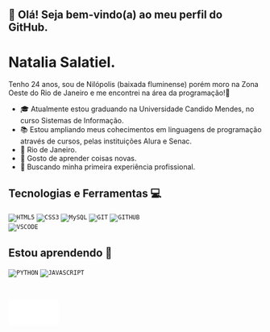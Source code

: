 ## 👋 Olá! Seja bem-vindo(a) ao meu perfil do GitHub.
<h1 align="left"> Natalia Salatiel.</h1>

Tenho 24 anos, sou de Nilópolis (baixada fluminense) porém moro na Zona Oeste do Rio de Janeiro e me encontrei na área da programação!💜

- :mortar_board: Atualmente estou graduando na Universidade Candido Mendes, no curso Sistemas de Informação.
- :books: Estou ampliando meus cohecimentos em linguagens de programação através de cursos, pelas instituições Alura e Senac.
- :pushpin: Rio de Janeiro.
- :dart: Gosto de aprender coisas novas.
- :mag_right: Buscando minha primeira experiência profissional.

## Tecnologias e Ferramentas :computer: 
<code><img  width="50px" src="https://cdn.jsdelivr.net/gh/devicons/devicon@latest/icons/html5/html5-original.svg" title="HTML5"/></code> 
<code><img  width="50px" src="https://cdn.jsdelivr.net/gh/devicons/devicon@latest/icons/css3/css3-original.svg"  title="CSS3"/></code> 
<code><img  width="50px" src="https://cdn.jsdelivr.net/gh/devicons/devicon@latest/icons/mysql/mysql-plain-wordmark.svg"  title="MySQL"/></code> 
<code><img  width="50px" src="https://cdn.jsdelivr.net/gh/devicons/devicon@latest/icons/git/git-plain-wordmark.svg"  title="GIT"/></code> 
<code><img  width="50px" src="https://cdn.jsdelivr.net/gh/devicons/devicon@latest/icons/github/github-original.svg"  title="GITHUB"/></code>    
<code><img  width="50px" src="https://cdn.jsdelivr.net/gh/devicons/devicon@latest/icons/vscode/vscode-original-wordmark.svg"  title="VSCODE"/></code> 

## Estou aprendendo :brain:

<code><img  width="50px" src="https://cdn.jsdelivr.net/gh/devicons/devicon@latest/icons/python/python-original-wordmark.svg" title="PYTHON" /></code> 
<code><img  width="50px" src="https://cdn.jsdelivr.net/gh/devicons/devicon@latest/icons/javascript/javascript-plain.svg" title="JAVASCRIPT" /></code> 

</br>

<a href="https://www.instagram.com/ntsalatiel" target="_blank"><img align="left" alt="Instagram" width="50px" src="https://github.com/Aakarsh-B/trying-repos/blob/master/insta.svg" />
<a href="https://www.linkedin.com/in/natalia-salatiel-desenvolvedora-web" target="_blank"><img align="left" alt="LinkedIn" width="50px" src="https://github.com/Aakarsh-B/trying-repos/blob/master/linkedin.svg" /></a> 

